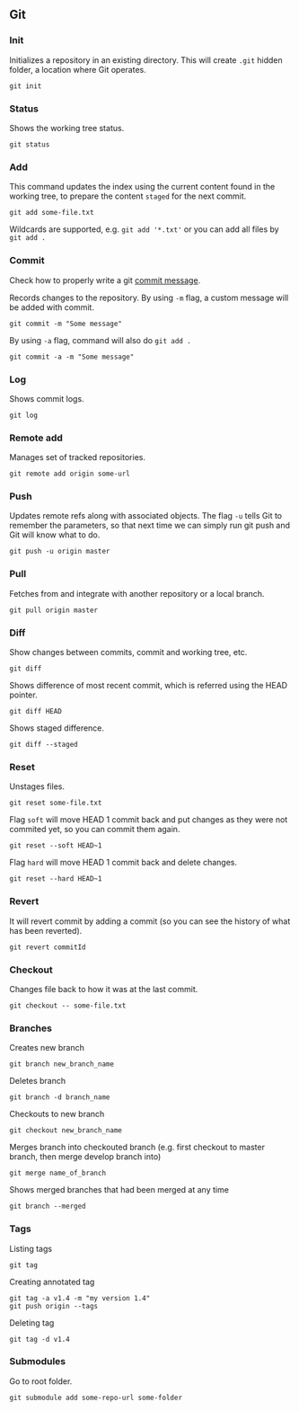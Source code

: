 ## Git

### Init

Initializes a repository in an existing directory. This will create `.git` hidden folder, a location where Git operates.

```
git init
```

### Status

Shows the working tree status.

```
git status
```

### Add

This command updates the index using the current content found in the working tree, to prepare the content `staged` for the next commit.

```
git add some-file.txt
```

Wildcards are supported, e.g. `git add '*.txt'` or you can add all files by `git add .`

### Commit

Check how to properly write a git [commit message](http://chris.beams.io/posts/git-commit/).

Records changes to the repository. By using `-m` flag, a custom message will be added with commit.

```
git commit -m "Some message"
```

By using `-a` flag, command will also do `git add .`

```
git commit -a -m "Some message"
```

### Log

Shows commit logs.

```
git log
```

### Remote add

Manages set of tracked repositories.

```
git remote add origin some-url
```

### Push

Updates remote refs along with associated objects. The flag `-u` tells Git to remember the parameters, so that next time we can simply run git push and Git will know what to do.

```
git push -u origin master
```

### Pull

Fetches from and integrate with another repository or a local branch.

```
git pull origin master
```

### Diff

Show changes between commits, commit and working tree, etc.

```
git diff
```

Shows difference of most recent commit, which is referred using the HEAD pointer.

```
git diff HEAD
```

Shows staged difference.

```
git diff --staged
```


### Reset

Unstages files.

```
git reset some-file.txt
```

Flag `soft` will move HEAD 1 commit back and put changes as they were not commited yet, so you can commit them again.

```
git reset --soft HEAD~1
```

Flag `hard` will move HEAD 1 commit back and delete changes.

```
git reset --hard HEAD~1
```

### Revert

It will revert commit by adding a commit (so you can see the history of what has been reverted).

```
git revert commitId
```

### Checkout

Changes file back to how it was at the last commit.

```
git checkout -- some-file.txt
```

### Branches

Creates new branch

```
git branch new_branch_name
```

Deletes branch

```
git branch -d branch_name
```

Checkouts to new branch

```
git checkout new_branch_name
```

Merges branch into checkouted branch (e.g. first checkout to master branch, then merge develop branch into)

```
git merge name_of_branch
```

Shows merged branches that had been merged at any time

```
git branch --merged
```

### Tags

Listing tags

```
git tag
```

Creating annotated tag

```
git tag -a v1.4 -m "my version 1.4"
git push origin --tags
```

Deleting tag

```
git tag -d v1.4
```

### Submodules

Go to root folder.

```
git submodule add some-repo-url some-folder
```

<!---

// TODO: table of contents
https://github.com/robbyrussell/oh-my-zsh/wiki/Plugin:git

### Merge

git merge --abort

Reset, Checkout, and Revert
https://www.atlassian.com/git/tutorials/resetting-checking-out-and-reverting/commit-level-operations

https://chrisjean.com/git-submodules-adding-using-removing-and-updating

-->

